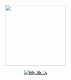 <div id="header" align="center">
  
  <img src="https://media.giphy.com/media/j0HjChGV0J44KrrlGv/giphy.gif" width="200"/>
  
[![My Skills](https://skillicons.dev/icons?i=js,html,css,react,tailwind,mui,bootstrap,styledcomponents,sass,git,figma,xd,ps&theme=dark)](https://skillicons.dev)
   
</div>


